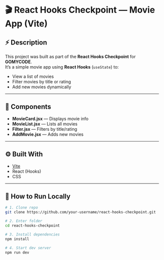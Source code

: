 # 🎬 React Hooks Checkpoint — Movie App (Vite)

## ⚡ Description
This project was built as part of the **React Hooks Checkpoint** for **GOMYCODE**.  
It’s a simple movie app using **React Hooks** (`useState`) to:
- View a list of movies
- Filter movies by title or rating
- Add new movies dynamically

---

## 🧩 Components
- **MovieCard.jsx** — Displays movie info
- **MovieList.jsx** — Lists all movies
- **Filter.jsx** — Filters by title/rating
- **AddMovie.jsx** — Adds new movies

---

## ⚙️ Built With
- [Vite](https://vitejs.dev/)
- React (Hooks)
- CSS

---

## 🚀 How to Run Locally
```bash
# 1. Clone repo
git clone https://github.com/your-username/react-hooks-checkpoint.git

# 2. Enter folder
cd react-hooks-checkpoint

# 3. Install dependencies
npm install

# 4. Start dev server
npm run dev
